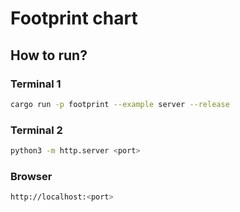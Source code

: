 # Footprint chart

## How to run?

### Terminal 1

```bash
cargo run -p footprint --example server --release
```

### Terminal 2

```bash
python3 -m http.server <port>
```

### Browser

```bash
http://localhost:<port>
```